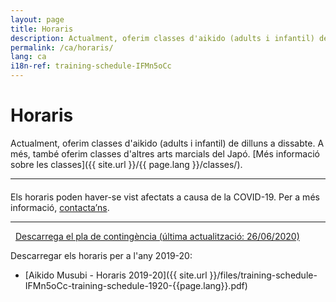 ```yaml
---
layout: page
title: Horaris
description: Actualment, oferim classes d'aikido (adults i infantil) de dilluns a dissabte. A més, també oferim classes d'altres arts marcials del Japó.
permalink: /ca/horaris/
lang: ca
i18n-ref: training-schedule-IFMn5oCc
---
```


# Horaris

Actualment, oferim classes d'aikido (adults i infantil) de dilluns a dissabte. A més, també oferim classes d'altres arts marcials del Japó. [Més informació sobre les classes]({{ site.url }}/{{ page.lang }}/classes/).

<hr>

<div class="alert alert-danger" role="alert">
  <h4 class="alert-heading"><i class="fas fa-exclamation-triangle"></i></h4>
  <p>Els horaris poden haver-se vist afectats a causa de la COVID-19. Per a més informació, <a href="{{ site.url }}/{{ page.lang }}/contacte/">contacta’ns</a>.</p>
  <hr>
  <p class="mb-0"><a href="{{ site.url }}/files/covid-19-contingency-plan-es.pdf"><i class="far fa-file-pdf" style="padding-right: .5rem;"></i>Descarrega el pla de contingència (última actualització: 26/06/2020)</a></p>
</div>

<div id='calendar'></div>

Descarregar els horaris per a l'any 2019-20:

* [Aikido Musubi - Horaris 2019-20]({{ site.url }}/files/training-schedule-IFMn5oCc-training-schedule-1920-{{page.lang}}.pdf)
